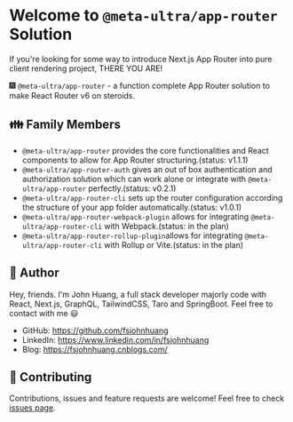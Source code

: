 # Welcome to `@meta-ultra/app-router` Solution

If you're looking for some way to introduce Next.js App Router into pure client rendering project, THERE YOU ARE!

🎆 `@meta-ultra/app-router` - a function complete App Router solution to make React Router v6 on steroids.

## 👪 Family Members

- `@meta-ultra/app-router` provides the core functionalities and React components to allow for App Router structuring.(status: v1.1.1)
- `@meta-ultra/app-router-auth` gives an out of box authentication and authorization solution which can work alone or integrate with `@meta-ultra/app-router` perfectly.(status: v0.2.1)
- `@meta-ultra/app-router-cli` sets up the router configuration according the structure of your app folder automatically.(status: v1.0.1)
- `@meta-ultra/app-router-webpack-plugin` allows for integrating `@meta-ultra/app-router-cli` with Webpack.(status: in the plan)
- `@meta-ultra/app-router-rollup-plugin`allows for integrating `@meta-ultra/app-router-cli` with Rollup or Vite.(status: in the plan)

## 👶 Author

Hey, friends. I'm John Huang, a full stack developer majorly code with React, Next.js, GraphQL, TailwindCSS, Taro and SpringBoot. Feel free to contact with me 😃

- GitHub: <https://github.com/fsjohnhuang>
- LinkedIn: <https://www.linkedin.com/in/fsjohnhuang>
- Blog: <https://fsjohnhuang.cnblogs.com/>

## 🤝 Contributing

Contributions, issues and feature requests are welcome!
Feel free to check [issues page](https://github.com/meta-ultra/app-router/issues).
